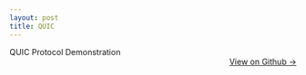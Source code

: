 ```yaml
---
layout: post
title: QUIC
---
```


<div class="purpose-block">
QUIC Protocol Demonstration <a href="https://github.com/dmeverly/quic-game-protocol" style="display: block; text-align:right;">  View on Github -> </a>  
</div>